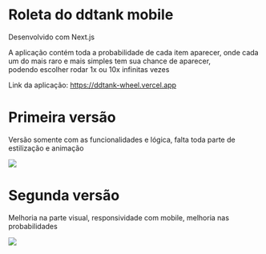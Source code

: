 # Roleta do ddtank mobile

Desenvolvido com Next.js

A aplicação contém toda a probabilidade de cada item aparecer, onde cada um do mais raro e mais simples tem sua chance de aparecer,    
podendo escolher rodar 1x ou 10x infinitas vezes

Link da aplicação: https://ddtank-wheel.vercel.app

# Primeira versão
Versão somente com as funcionalidades e lógica, falta toda parte de estilização e animação

![](https://github.com/Romenildo/Treinamento-GIT/blob/master/imgs/ddtank/wheel1version.gif)

# Segunda versão
Melhoria na parte visual, responsividade com mobile, melhoria nas probabilidades

![](https://github.com/Romenildo/Treinamento-GIT/blob/master/imgs/ddtank/wheel2version.gif)


